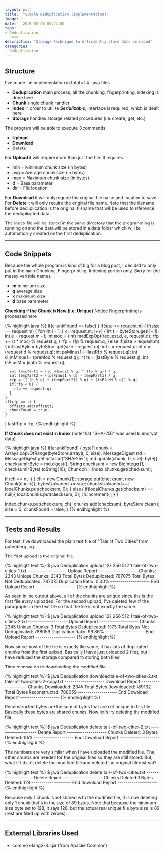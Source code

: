 ```yaml
---
layout: post
title:  "Simple Deduplication (Implementation)"
image: ''
date:   2019-05-20 00:12:00
tags:
- Deduplication
- Java
description: 'Storage technique to efficiently store data in cloud'
categories:
- Deduplication
---
```


## Structure

I've made the implementation in total of 4 .java files

* **Deduplication** main process, all the chunking, fingerprinting, indexing is done here
* **Chunk** single chunk handler
* **Index** in order to utilize ***Serializable***, interface is required, which is dealt here
* **Storage** handles storage related procedures (i.e. create, get, etc.)

The program will be able to execute 3 commands

* **Upload**
* **Download**
* **Delete**

For **Upload** it will require more than just the file. It requires

* min = Minimum chunk size (in bytes)
* avg = Average chunk size (in bytes)
* max = Maximum chunk size (in bytes)
* d = Base parameter
* dir = File location

For **Download** it will only require the original file name and location to save. For **Delete** it will only require the original file name. Note that the filename before deduplication is the original filename that will be used to reference the deduplicated data.

The index file will be stored in the same directory that the programming is running on and the data will be stored in a data folder which will be automatically created on the first deduplication.

---

## Code Snippets

Because the whole program is kind of big for a blog post, I decided to only put in the main Chunking, Fingerprinting, Indexing portion only. Sorry for the messy variable names.

* **m** minimum size
* **q** average size
* **x** maximum size
* **d** base parameter

**Checking if the Chunk is New (i.e. Unique)** Notice Fingerprinting is processed here

{% highlight java %}
if(chunkFound == false) {
  if(size >= request.m) {
    if(size == request.m) {
      for(int i = 1; i <= request.m; i++) {
        int t = byteStore.get(i - 1);
        int e = request.m - i;
        int mod = (int) modExpOpt(request.d, e, request.q);
        rfp += (t * mod) % request.q;
      }
      rfp = rfp % request.q;
    } else if(size > request.m) {
      int lastByte = byteStore.get(size - request.m);
      int q = request.q;
      int d = (request.d % request.q);
      int psMinus1 = (lastRfp % request.q);
      int d_mMinus1 = (preMod % request.q);
      int ts = (lastByte % request.q);
      int tsPlusM = (data % request.q);

      int tempPart1 = ((d_mMinus1 % q) * (ts % q)) % q;
      int tempPart2 = ((psMinus1 % q) - tempPart1) % q;
      rfp = ((((d % q) * (tempPart2)) % q) + (tsPlusM % q)) % q;
      if(rfp < 0) {
        rfp += request.q;
      }
    }
    if(rfp == 1) {
      offsets.add(offset);
      chunkFound = true;
    }
  }
  lastRfp = rfp;
{% endhighlight %}

**If Chunk does not exist in Index** (note that "SHA-256" was used to encrypt data)

{% highlight java %}
if(chunkFound) {
  byte[] chunk = Arrays.copyOfRange(byteStore.array(), 0, size);
  MessageDigest md = MessageDigest.getInstance("SHA-256");
  md.update(chunk, 0, size);
  byte[] checksumInByte = md.digest();
  String checksum = new BigInteger(1, checksumInByte).toString(16);
  Chunk ch = index.chunks.get(checksum);

  if (ch == null) {
    ch = new Chunk(1);
    storage.put(checksum, new Chunk(chunk));
    bytesUploaded += size;
    chunksUploaded++;
    localChunks.put(checksum, 0);
  } else {
    if(localChunks.get(checksum) == null){
      localChunks.put(checksum, 0);
      ch.increment();
    }
  }

  index.chunks.put(checksum, ch);
  chunks.add(checksum);
  byteStore.clear();
  size = 0;
  chunkFound = false;
}
{% endhighlight %}

---

## Tests and Results

For test, I've downloaded the plain text file of "Tale of Two Cities" from gutenberg.org.

The first upload is the original file.

{% highlight text %}
$ java Deduplication upload 128 256 512 1 tale-of-two-cities-1.txt
-------------------- Upload Report --------------------
Chunks: 2343
Unique Chunks: 2343
Total Bytes Deduplicated: 787075
Total Bytes Not Deduplicated: 787075
Duplication  Ratio: 0.00%
-------------------- End Upload Report --------------------
{% endhighlight %}

As seen in the output above, all of the chunks are unique since this is the first file every uploaded. For the second upload, I've deleted few of the paragraphs in the text file so that the file is not exactly the same.

{% highlight text %}
$ java Deduplication upload 128 256 512 1 tale-of-two-cities-2.txt
-------------------- Upload Report --------------------
Chunks: 2345
Unique Chunks: 3
Total Bytes Deduplicated: 1073
Total Bytes Not Deduplicated: 788059
Duplication  Ratio: 99.86%
-------------------- End Upload Report --------------------
{% endhighlight %}

Now since most of the file is exactly the same, it has lots of duplicated chunks from the first upload. Basically I have just uploaded 2 files, but I have reduced the storage compared to storing both files!

Time to move on to downloading the modified file.

{% highlight text %}
$ java Deduplication download tale-of-two-cities-2.txt tale-of-two-cities-2-copy.txt
-------------------- Download Report --------------------
Chunks Downloaded: 2345
Total Bytes Downloaded: 789132
Total Bytes Reconstructed: 788059
-------------------- End Download Report --------------------
{% endhighlight %}

Reconstructed bytes are the sum of bytes that are not unique to this file. Basically these bytes are shared chunks. Now let's try deleting the modified file.

{% highlight text %}
$ java Deduplication delete tale-of-two-cities-2.txt
-------------------- Delete Report --------------------
Chunks Deleted: 3
Bytes Deleted: 1073
-------------------- End Download Report --------------------
{% endhighlight %}

The numbers are very similar when I have uploaded the modified file. The other chunks are needed for the original files so they are still stored. But, what if I didn't delete the modified file and deleted the original file instead?

{% highlight text %}
$ java Deduplication delete tale-of-two-cities.txt
-------------------- Delete Report --------------------
Chunks Deleted: 1
Bytes Deleted: 128
-------------------- End Download Report --------------------
{% endhighlight %}

Because only 1 chunk is not shared with the modified file, it is now deleting only 1 chunk that's in the size of 89 bytes. Note that because the minimum size byte set to 128, it says 128, but the actual real unique file byte size is 89 (rest are filled up with zeroes).

---

## External Libraries Used

* common-lang3-3.1.jar (from Apache Common)
